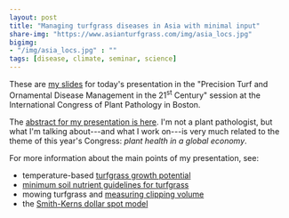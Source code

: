 ```yaml
---
layout: post
title: "Managing turfgrass diseases in Asia with minimal input"
share-img: "https://www.asianturfgrass.com/img/asia_locs.jpg"
bigimg:
- "/img/asia_locs.jpg" : ""
tags: [disease, climate, seminar, science]
---
```


These are [my slides](https://speakerdeck.com/micahwoods/managing-turfgrass-diseases-in-asia-with-minimal-input-1) for today's presentation in the "Precision Turf and Ornamental Disease Management in the 21<sup>st</sup> Century" session at the International Congress of Plant Pathology in Boston.

<script async class="speakerdeck-embed" data-id="8315b09e635e4a1c94d86a60f26f5ce1" data-ratio="1.77966101694915" src="//speakerdeck.com/assets/embed.js"></script>

The [abstract for my presentation is here](https://apsnet.confex.com/apsnet/ICPP2018/meetingapp.cgi/Paper/3992). I'm not a plant pathologist, but what I'm talking about---and what I work on---is very much related to the theme of this year's Congress: *plant health in a global economy*.

For more information about the main points of my presentation, see:

* temperature-based [turfgrass growth potential](http://www.files.asianturfgrass.com/201306_growth_potential.pdf)
* [minimum soil nutrient guidelines for turfgrass](http://www.asianturfgrass.com/2016_mlsn_paper/)
* mowing turfgrass and [measuring clipping volume](https://www.asianturfgrass.com/2018-04-24-recording-turfnet-webinar-clipping-volume/)
* the [Smith-Kerns dollar spot model](https://tdl.wisc.edu/dollar-spot-model/)
